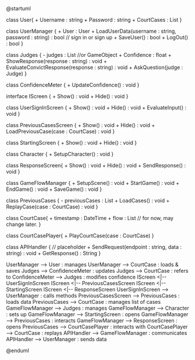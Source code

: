 @startuml

class User{
    + Username : string
    + Password : string
    + CourtCases : List<CourtCase>
}

class UserManager {
    + User : User
    + LoadUserData(username : string, password : string) : bool // sign in or sign up
    + SaveUser() : bool
    + LogOut() : bool
}

class Judges {
    - judges : List<Judge> //or GameObject
    + Confidence : float
    + ShowResponse(response : string) : void
    + EvaluateConvictResponse(response : string) : void
    + AskQuestion(judge : Judge)
}

class ConfidenceMeter {
    + UpdateConfidence() : void
}

interface IScreen {
    + Show() : void
    + Hide() : void
}

class UserSignInScreen {
    + Show() : void
    + Hide() : void
    + EvaluateInput() : void
}

class PreviousCasesScreen {
    + Show() : void
    + Hide() : void
    + LoadPreviousCase(case : CourtCase) : void
}

class StartingScreen {
    + Show() : void
    + Hide() : void
}

class Character {
    + SetupCharacter() : void
}

class ResponseScreen{
    + Show() : void
    + Hide() : void
    + SendResponse() : void
}

class GameFlowManager {
    + SetupScene() : void
    + StartGame() : void
    + EndGame() : void
    + SaveGame() : void
}

class PreviousCases {
    - previousCases : List<CourtCase>
    + LoadCases() : void
    + ReplayCase(case : CourtCase) : void
}

class CourtCase{
    + timestamp : DateTime
    + flow : List<string> // for now, may change later.
}

class CourtCasePlayer{
    + PlayCourtCase(case : CourtCase)
}

class APIHandler {
    // placeholder
    + SendRequest(endpoint : string, data : string) : void
    + GetResponse() : String
}

UserManager --> User : manages
UserManager --> CourtCase : loads & saves
Judges --> ConfidenceMeter : updates
Judges --> CourtCase : refers to
ConfidenceMeter --> Judges : modifies confidence
IScreen <|-- UserSignInScreen
IScreen <|-- PreviousCasesScreen
IScreen <|-- StartingScreen
IScreen <|-- ResponseScreen
UserSignInScreen --> UserManager : calls methods
PreviousCasesScreen --> PreviousCases : loads data
PreviousCases --> CourtCase : manages list of cases
GameFlowManager --> Judges : manages
GameFlowManager --> Character : sets up
GameFlowManager --> StartingScreen : opens
GameFlowManager --> PreviousCases : interacts
GameFlowManager --> ResponseScreen : opens
PreviousCases --> CourtCasePlayer : interacts with
CourtCasePlayer --> CourtCase : replays
APIHandler --> GameFlowManager : communicates
APIHandler --> UserManager : sends data

@enduml
